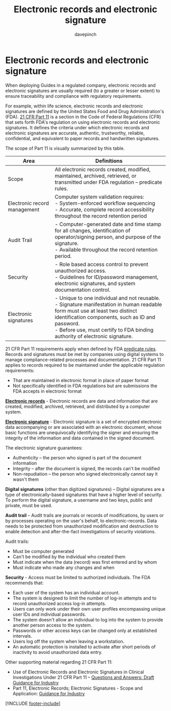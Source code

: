 ﻿---
title: Electronic records and electronic signature
description: Learn about the use of electronic records and signatures when implementing Dynamics 365 Guides in a regulated industry
ms.date: 03/21/2023
ms.topic: conceptual
author: davepinch
ms.author: davepinch
ms-reviewer: m-hartmann
ms.custom: bap-template
---

# Electronic records and electronic signature

When deploying Guides in a regulated company, electronic records and electronic signatures are usually required (to a greater or lesser extent) to ensure traceability and compliance with regulatory requirements.

For example, within life science, electronic records and electronic signatures are defined by the United States Food and Drug Administration's (FDA). [21 CFR Part 11](https://www.accessdata.fda.gov/scripts/cdrh/cfdocs/cfcfr/CFRSearch.cfm?CFRPart=11) is a section in the Code of Federal Regulations (CFR) that sets forth FDA's regulation on using electronic records and electronic signatures. It defines the criteria under which electronic records and electronic signatures are accurate, authentic, trustworthy, reliable, confidential, and equivalent to paper records and handwritten signatures.

The scope of Part 11 is visually summarized by this table.

| **Area** | **Definitions** |
|-------------------------|-------------------------|
| Scope | All electronic records created, modified, maintained, archived, retrieved, or transmitted under FDA regulation – predicate rules. |
| Electronic record management | Computer system validation requires: </br>- System-enforced workflow sequencing</br>- Accurate, complete record accessibility throughout the record retention period |
| Audit Trail | - Computer-generated date and time stamp for all changes, identification of operator/signing person, and purpose of the signature.</br> - Available throughout the record retention period. |
| Security | - Role based access control to prevent unauthorized access.</br>- Guidelines for ID/password management, electronic signatures, and system documentation control. |
| Electronic signatures | - Unique to one individual and not reusable.</br>- Signature manifestation in human readable form must use at least two distinct identification components, such as ID and password.</br>- Before use, must certify to FDA binding authority of electronic signature. |

21 CFR Part 11 requirements apply when defined by FDA [predicate rules](https://www.fda.gov/regulatory-information/search-fda-guidance-documents/part-11-electronic-records-electronic-signatures-scope-and-application). Records and signatures must be met by companies using digital systems to manage compliance-related processes and documentation. 21 CFR Part 11 applies to records required to be maintained under the applicable regulation requirements:

- That are maintained in electronic format in place of paper format
- Not specifically identified in FDA regulations but are submissions the FDA accepts in electronic format

[**Electronic records**](https://www.accessdata.fda.gov/scripts/cdrh/cfdocs/cfcfr/CFRSearch.cfm?CFRPart=11&showFR=1&subpartNode=21:1.0.1.1.8.2) - Electronic records are data and information that are created, modified, archived, retrieved, and distributed by a computer system.

[**Electronic signature**](https://www.accessdata.fda.gov/scripts/cdrh/cfdocs/cfcfr/CFRSearch.cfm?CFRPart=11&showFR=1&subpartNode=21:1.0.1.1.8.3) - Electronic signature is a set of encrypted electronic data accompanying or are associated with an electronic document, whose basic functions are unequivocally identifying the signer and ensuring the integrity of the information and data contained in the signed document.

The electronic signature guarantees:

- Authenticity – the person who signed is part of the document information
- Integrity – after the document is signed, the records can't be modified
- Non-repudiation – the person who signed electronically cannot say it wasn't them

**Digital signatures** (other than digitized signatures) – Digital signatures are a type of electronically-based signatures that have a higher level of security. To perform the digital signature, a username and two keys, public and private, must be used.

**Audit trail** – Audit trails are journals or records of modifications, by users or by processes operating on the user's behalf, to electronic-records. Data needs to be protected from unauthorized modification and destruction to enable detection and after-the-fact investigations of security violations.

Audit trails:

- Must be computer generated
- Can't be modified by the individual who created them
- Must indicate when the data (record) was first entered and by whom
- Must indicate who made any changes and when

**Security** - Access must be limited to authorized individuals. The FDA recommends that:

- Each user of the system has an individual account.
- The system is designed to limit the number of log-in attempts and to record unauthorized access log-in attempts.
- Users can only work under their own user profiles encompassing unique user IDs and individual passwords.
- The system doesn't allow an individual to log into the system to provide another person access to the system.
- Passwords or other access keys can be changed only at established intervals.
- Users log off the system when leaving a workstation.
- An automatic protection is installed to activate after short periods of inactivity to avoid unauthorized data entry.

Other supporting material regarding 21 CFR Part 11:

- Use of Electronic Records and Electronic Signatures in Clinical Investigations Under 21 CFR Part 11 – [Questions and Answers: Draft Guidance for Industry](https://www.fda.gov/regulatory-information/search-fda-guidance-documents/electronic-systems-electronic-records-and-electronic-signatures-clinical-investigations-questions)
- Part 11, Electronic Records; Electronic Signatures - Scope and Application: [Guidance for Industry](https://www.fda.gov/regulatory-information/search-fda-guidance-documents/part-11-electronic-records-electronic-signatures-scope-and-application)

[!INCLUDE [footer-include](../../includes/footer-banner.md)]

